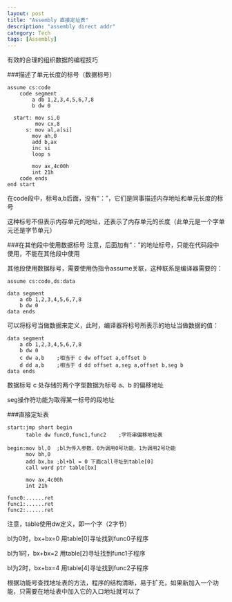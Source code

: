 ```yaml
---
layout: post
title: "Assembly 直接定址表"
description: "assembly direct addr"
category: Tech
tags: [Assembly]
---
```



有效的合理的组织数据的编程技巧

###描述了单元长度的标号（数据标号）
```
assume cs:code
	code segment
		a db 1,2,3,4,5,6,7,8
		b dw 0
		
  start: mov si,0
  		 mov cx,8
  	  s: mov al,a[si]	  
  		mov ah,0
  		add b,ax
  		inc si
  		loop s
  		
  		mov ax,4c00h
  		int 21h	  
	code ends
end start
```
在code段中，标号a,b后面，没有“：”，它们是同事描述内存地址和单元长度的标号

这种标号不但表示内存单元的地址，还表示了内存单元的长度（此单元是一个字单元还是字节单元）

###在其他段中使用数据标号
注意，后面加有“：”的地址标号，只能在代码段中使用，不能在其他段中使用

其他段使用数据标号，需要使用伪指令assume关联，这种联系是编译器需要的：

```
assume cs:code,ds:data

data segment
	a db 1,2,3,4,5,6,7,8
	b dw 0
data ends
```

可以将标号当做数据来定义，此时，编译器将标号所表示的地址当做数据的值：

```
data segment
	a db 1,2,3,4,5,6,7,8
	b dw 0
	c dw a,b	;相当于 c dw offset a,offset b
	d dd a,b	;相当于 d dd offset a,seg a,offset b,seg b
data ends
```
数据标号 c 处存储的两个字型数据为标号 a、b 的偏移地址

seg操作符功能为取得某一标号的段地址

###直接定址表
```
start:jmp short begin
	  table dw func0,func1,func2	;字符串偏移地址表
	  
begin:mov bl,0	;bl为传入参数，0为调用0号功能，1为调用2号功能
	  mov bh,0
	  add bx,bx	;bl+bl = 0 下面call寻址到table[0]
	  call word ptr table[bx]
	  
	  mov ax,4c00h
	  int 21h
	  
func0:......ret
func1:......ret
func2:......ret
```
注意，table使用dw定义，即一个字（2字节）

bl为0时，bx+bx=0 用table[0]寻址找到func0子程序

bl为1时，bx+bx=2 用table[2]寻址找到func1子程序

bl为2时，bx+bx=4 用table[4]寻址找到func2子程序

根据功能号查找地址表的方法，程序的结构清晰，易于扩充，如果新加入一个功能，只需要在地址表中加入它的入口地址就可以了